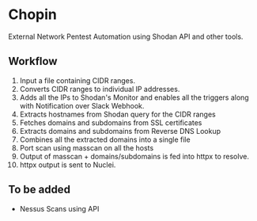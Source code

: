 # Chopin

External Network Pentest Automation using Shodan API and other tools. 

## Workflow
1. Input a file containing CIDR ranges.
2. Converts CIDR ranges to individual IP addresses.
3. Adds all the IPs to Shodan's Monitor and enables all the triggers along with Notification over Slack Webhook.
4. Extracts hostnames from Shodan query for the CIDR ranges
5. Fetches domains and subdomains from SSL certificates
6. Extracts domains and subdomains from Reverse DNS Lookup
7. Combines all the extracted domains into a single file
8. Port scan using masscan on all the hosts
9. Output of masscan + domains/subdomains is fed into httpx to resolve.
10. httpx output is sent to Nuclei.

## To be added 
* Nessus Scans using API
